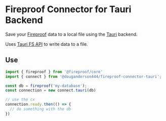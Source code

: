 # Fireproof Connector for Tauri Backend

Save your [Fireproof](https://use-fireproof.com/) data to a local file using the [Tauri](https://tauri.studio/) backend.

Uses [Tauri FS API](https://tauri.app/v1/api/js/fs) to write data to a file.

## Use

```javascript
import { fireproof } from '@fireproof/core'
import { connect } from '@douganderson444/fireproof-connector-tauri';

const db = fireproof('my-database');
const connection = new connect.tauri(db)

// use the cx
connection.ready.then(() => {
  // do something with the db
})
```
